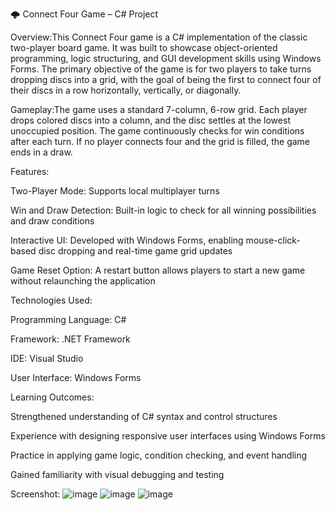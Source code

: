 🌩 Connect Four Game – C# Project

Overview:This Connect Four game is a C# implementation of the classic two-player board game. It was built to showcase object-oriented programming, logic structuring, and GUI development skills using Windows Forms. The primary objective of the game is for two players to take turns dropping discs into a grid, with the goal of being the first to connect four of their discs in a row horizontally, vertically, or diagonally.

Gameplay:The game uses a standard 7-column, 6-row grid. Each player drops colored discs into a column, and the disc settles at the lowest unoccupied position. The game continuously checks for win conditions after each turn. If no player connects four and the grid is filled, the game ends in a draw.

Features:

Two-Player Mode: Supports local multiplayer turns

Win and Draw Detection: Built-in logic to check for all winning possibilities and draw conditions

Interactive UI: Developed with Windows Forms, enabling mouse-click-based disc dropping and real-time game grid updates

Game Reset Option: A restart button allows players to start a new game without relaunching the application

Technologies Used:

Programming Language: C#

Framework: .NET Framework

IDE: Visual Studio

User Interface: Windows Forms

Learning Outcomes:

Strengthened understanding of C# syntax and control structures

Experience with designing responsive user interfaces using Windows Forms

Practice in applying game logic, condition checking, and event handling

Gained familiarity with visual debugging and testing


Screenshot:
![image](https://github.com/user-attachments/assets/c5f3ec17-13c4-454e-88d0-57b4ca340f69)
![image](https://github.com/user-attachments/assets/118e97c4-b304-4bee-8fa3-4ce7eb48472e)
![image](https://github.com/user-attachments/assets/cccc4af9-4374-420b-b28b-b33133d3b7e4)



